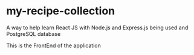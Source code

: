 # my-recipe-collection
A way to help learn React JS with Node.js and Express.js being used and PostgreSQL database

This is the FrontEnd of the application
